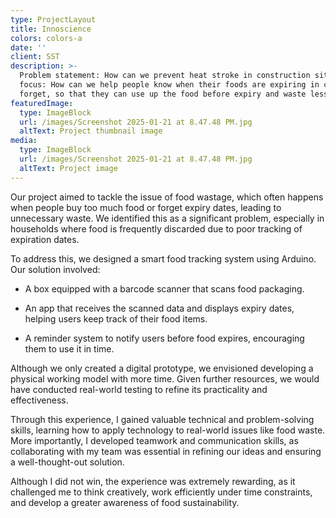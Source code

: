 ```yaml
---
type: ProjectLayout
title: Innoscience
colors: colors-a
date: ''
client: SST
description: >-
  Problem statement: How can we prevent heat stroke in construction siteOur
  focus: How can we help people know when their foods are expiring in case they
  forget, so that they can use up the food before expiry and waste less food?
featuredImage:
  type: ImageBlock
  url: /images/Screenshot 2025-01-21 at 8.47.48 PM.jpg
  altText: Project thumbnail image
media:
  type: ImageBlock
  url: /images/Screenshot 2025-01-21 at 8.47.48 PM.jpg
  altText: Project image
---
```

Our project aimed to tackle the issue of food wastage, which often happens when people buy too much food or forget expiry dates, leading to unnecessary waste. We identified this as a significant problem, especially in households where food is frequently discarded due to poor tracking of expiration dates.

To address this, we designed a smart food tracking system using Arduino. Our solution involved:

*   A box equipped with a barcode scanner that scans food packaging.

*   An app that receives the scanned data and displays expiry dates, helping users keep track of their food items.

*   A reminder system to notify users before food expires, encouraging them to use it in time.

Although we only created a digital prototype, we envisioned developing a physical working model with more time. Given further resources, we would have conducted real-world testing to refine its practicality and effectiveness.

Through this experience, I gained valuable technical and problem-solving skills, learning how to apply technology to real-world issues like food waste. More importantly, I developed teamwork and communication skills, as collaborating with my team was essential in refining our ideas and ensuring a well-thought-out solution.

Although I did not win, the experience was extremely rewarding, as it challenged me to think creatively, work efficiently under time constraints, and develop a greater awareness of food sustainability.
